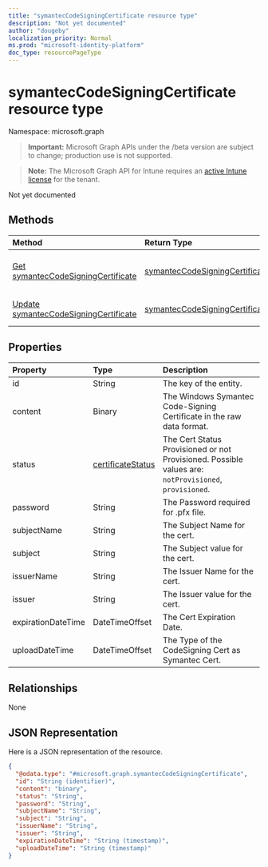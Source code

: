 ```yaml
---
title: "symantecCodeSigningCertificate resource type"
description: "Not yet documented"
author: "dougeby"
localization_priority: Normal
ms.prod: "microsoft-identity-platform"
doc_type: resourcePageType
---
```


# symantecCodeSigningCertificate resource type

Namespace: microsoft.graph

> **Important:** Microsoft Graph APIs under the /beta version are subject to change; production use is not supported.

> **Note:** The Microsoft Graph API for Intune requires an [active Intune license](https://go.microsoft.com/fwlink/?linkid=839381) for the tenant.

Not yet documented

## Methods
|Method|Return Type|Description|
|:---|:---|:---|
|[Get symantecCodeSigningCertificate](../api/intune-apps-symanteccodesigningcertificate-get.md)|[symantecCodeSigningCertificate](../resources/intune-apps-symanteccodesigningcertificate.md)|Read properties and relationships of the [symantecCodeSigningCertificate](../resources/intune-apps-symanteccodesigningcertificate.md) object.|
|[Update symantecCodeSigningCertificate](../api/intune-apps-symanteccodesigningcertificate-update.md)|[symantecCodeSigningCertificate](../resources/intune-apps-symanteccodesigningcertificate.md)|Update the properties of a [symantecCodeSigningCertificate](../resources/intune-apps-symanteccodesigningcertificate.md) object.|

## Properties
|Property|Type|Description|
|:---|:---|:---|
|id|String|The key of the entity.|
|content|Binary|The Windows Symantec Code-Signing Certificate in the raw data format.|
|status|[certificateStatus](../resources/intune-apps-certificatestatus.md)|The Cert Status Provisioned or not Provisioned. Possible values are: `notProvisioned`, `provisioned`.|
|password|String|The Password required for .pfx file.|
|subjectName|String|The Subject Name for the cert.|
|subject|String|The Subject value for the cert.|
|issuerName|String|The Issuer Name for the cert.|
|issuer|String|The Issuer value for the cert.|
|expirationDateTime|DateTimeOffset|The Cert Expiration Date.|
|uploadDateTime|DateTimeOffset|The Type of the CodeSigning Cert as Symantec Cert.|

## Relationships
None

## JSON Representation
Here is a JSON representation of the resource.
<!-- {
  "blockType": "resource",
  "keyProperty": "id",
  "@odata.type": "microsoft.graph.symantecCodeSigningCertificate"
}
-->
``` json
{
  "@odata.type": "#microsoft.graph.symantecCodeSigningCertificate",
  "id": "String (identifier)",
  "content": "binary",
  "status": "String",
  "password": "String",
  "subjectName": "String",
  "subject": "String",
  "issuerName": "String",
  "issuer": "String",
  "expirationDateTime": "String (timestamp)",
  "uploadDateTime": "String (timestamp)"
}
```





